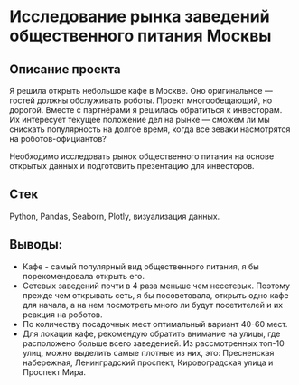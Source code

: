 # Исследование рынка заведений общественного питания Москвы
## Описание проекта

Я решила открыть небольшое кафе в Москве. Оно оригинальное — гостей должны обслуживать роботы. Проект многообещающий, но дорогой. Вместе с партнёрами я решилась обратиться к инвесторам. Их интересует текущее положение дел на рынке — сможем ли мы снискать популярность на долгое время, когда все зеваки насмотрятся на роботов-официантов?

Необходимо исследовать рынок общественного питания на основе открытых данных и подготовить презентацию для инвесторов.
## Стек
Python, Pandas, Seaborn, Plotly, визуализация данных.

## Выводы:

* Кафе - самый популярный вид общественного питания, я бы порекомендовала открыть его.
* Сетевых заведений почти в 4 раза меньше чем несетевых. Поэтому прежде чем открывать сеть, я бы посоветовала, открыть одно кафе для начала, а на нем посмотреть много ли будут посетителей и их реакция на роботов.
* По количеству посадочных мест оптимальный вариант 40-60 мест.
* Для локации кафе, рекомендую обратить внимание на улицы, где расположено больше всего заведенией. Из рассмотренных топ-10 улиц, можно выделить самые плотные из них, это: Пресненская набережная, Ленинградский проспект, Кировоградская улица и Проспект Мира.

